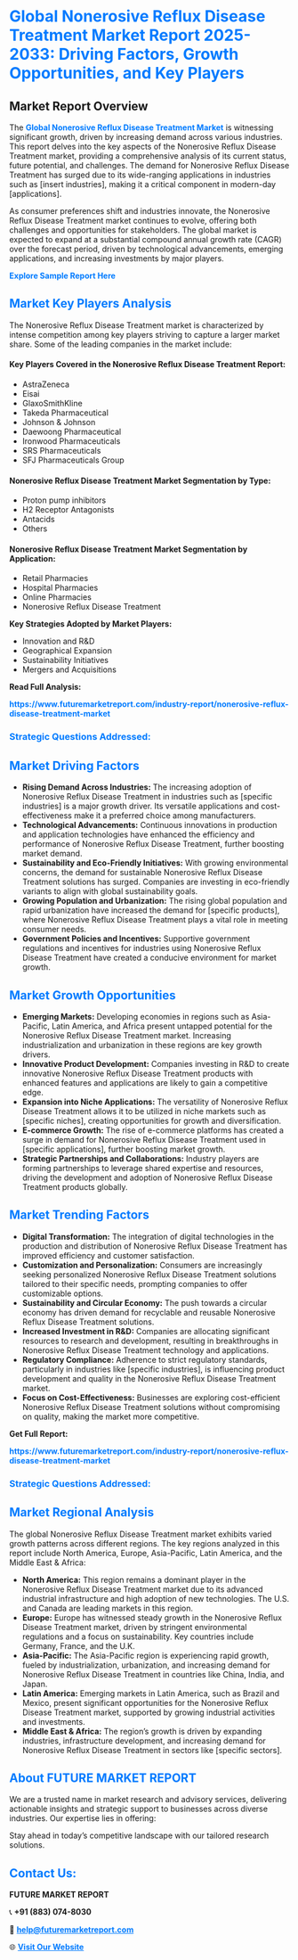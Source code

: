 <h1 style="color: #007BFF;">Global Nonerosive Reflux Disease Treatment Market Report 2025-2033: Driving Factors, Growth Opportunities, and Key Players</h1>

<section id="overview">
<h2>Market Report Overview</h2>
<p>The <a href="https://www.futuremarketreport.com/industry-report/nonerosive-reflux-disease-treatment-market" style="color: #007BFF; text-decoration: none;"><strong>Global Nonerosive Reflux Disease Treatment Market</strong></a> is witnessing significant growth, driven by increasing demand across various industries. This report delves into the key aspects of the Nonerosive Reflux Disease Treatment market, providing a comprehensive analysis of its current status, future potential, and challenges. The demand for Nonerosive Reflux Disease Treatment has surged due to its wide-ranging applications in industries such as [insert industries], making it a critical component in modern-day [applications].</p>
<p>As consumer preferences shift and industries innovate, the Nonerosive Reflux Disease Treatment market continues to evolve, offering both challenges and opportunities for stakeholders. The global market is expected to expand at a substantial compound annual growth rate (CAGR) over the forecast period, driven by technological advancements, emerging applications, and increasing investments by major players.</p>
</section>

<section id="overview">
<p><a href="https://www.futuremarketreport.com/request-sample/reportId=127109" style="color: #007BFF; text-decoration: none;"><strong>Explore Sample Report Here</strong></a></p>
</section>

<section id="key-players">
<h2 style="color: #007BFF;">Market Key Players Analysis</h2>
<p>The Nonerosive Reflux Disease Treatment market is characterized by intense competition among key players striving to capture a larger market share. Some of the leading companies in the market include:</p>
<h4>Key Players Covered in the Nonerosive Reflux Disease Treatment Report:</h4>
<ul><li>AstraZeneca</li><li>Eisai</li><li>GlaxoSmithKline</li><li>Takeda Pharmaceutical</li><li>Johnson &amp; Johnson</li><li>Daewoong Pharmaceutical</li><li>Ironwood Pharmaceuticals</li><li>SRS Pharmaceuticals</li><li>SFJ Pharmaceuticals Group</li></ul>
<h4>Nonerosive Reflux Disease Treatment Market Segmentation by Type:</h4>
<ul><li>Proton pump inhibitors</li><li>H2 Receptor Antagonists</li><li>Antacids</li><li>Others</li></ul>

<h4>Nonerosive Reflux Disease Treatment Market Segmentation by Application:</h4>
<ul><li>Retail Pharmacies</li><li>Hospital Pharmacies</li><li>Online Pharmacies</li><li>Nonerosive Reflux Disease Treatment</li></ul>
<p><strong>Key Strategies Adopted by Market Players:</strong></p>
<ul>
<li>Innovation and R&D</li>
<li>Geographical Expansion</li>
<li>Sustainability Initiatives</li>
<li>Mergers and Acquisitions</li>
</ul>
</section>

<section>
<p><strong>Read Full Analysis: </strong></p><a href="https://www.futuremarketreport.com/industry-report/nonerosive-reflux-disease-treatment-market" style="color: #007BFF; text-decoration: none;"><strong>https://www.futuremarketreport.com/industry-report/nonerosive-reflux-disease-treatment-market</strong></a>
<h3 style="color: #007BFF;">Strategic Questions Addressed:</h3>
</section>

<section id="driving-factors">
<h2 style="color: #007BFF;">Market Driving Factors</h2>
<ul>
<li><strong>Rising Demand Across Industries:</strong> The increasing adoption of Nonerosive Reflux Disease Treatment in industries such as [specific industries] is a major growth driver. Its versatile applications and cost-effectiveness make it a preferred choice among manufacturers.</li>
<li><strong>Technological Advancements:</strong> Continuous innovations in production and application technologies have enhanced the efficiency and performance of Nonerosive Reflux Disease Treatment, further boosting market demand.</li>
<li><strong>Sustainability and Eco-Friendly Initiatives:</strong> With growing environmental concerns, the demand for sustainable Nonerosive Reflux Disease Treatment solutions has surged. Companies are investing in eco-friendly variants to align with global sustainability goals.</li>
<li><strong>Growing Population and Urbanization:</strong> The rising global population and rapid urbanization have increased the demand for [specific products], where Nonerosive Reflux Disease Treatment plays a vital role in meeting consumer needs.</li>
<li><strong>Government Policies and Incentives:</strong> Supportive government regulations and incentives for industries using Nonerosive Reflux Disease Treatment have created a conducive environment for market growth.</li>
</ul>
</section>

<section id="growth-opportunities">
<h2 style="color: #007BFF;">Market Growth Opportunities</h2>
<ul>
<li><strong>Emerging Markets:</strong> Developing economies in regions such as Asia-Pacific, Latin America, and Africa present untapped potential for the Nonerosive Reflux Disease Treatment market. Increasing industrialization and urbanization in these regions are key growth drivers.</li>
<li><strong>Innovative Product Development:</strong> Companies investing in R&D to create innovative Nonerosive Reflux Disease Treatment products with enhanced features and applications are likely to gain a competitive edge.</li>
<li><strong>Expansion into Niche Applications:</strong> The versatility of Nonerosive Reflux Disease Treatment allows it to be utilized in niche markets such as [specific niches], creating opportunities for growth and diversification.</li>
<li><strong>E-commerce Growth:</strong> The rise of e-commerce platforms has created a surge in demand for Nonerosive Reflux Disease Treatment used in [specific applications], further boosting market growth.</li>
<li><strong>Strategic Partnerships and Collaborations:</strong> Industry players are forming partnerships to leverage shared expertise and resources, driving the development and adoption of Nonerosive Reflux Disease Treatment products globally.</li>
</ul>
</section>

<section id="trending-factors">
<h2 style="color: #007BFF;">Market Trending Factors</h2>
<ul>
<li><strong>Digital Transformation:</strong> The integration of digital technologies in the production and distribution of Nonerosive Reflux Disease Treatment has improved efficiency and customer satisfaction.</li>
<li><strong>Customization and Personalization:</strong> Consumers are increasingly seeking personalized Nonerosive Reflux Disease Treatment solutions tailored to their specific needs, prompting companies to offer customizable options.</li>
<li><strong>Sustainability and Circular Economy:</strong> The push towards a circular economy has driven demand for recyclable and reusable Nonerosive Reflux Disease Treatment solutions.</li>
<li><strong>Increased Investment in R&D:</strong> Companies are allocating significant resources to research and development, resulting in breakthroughs in Nonerosive Reflux Disease Treatment technology and applications.</li>
<li><strong>Regulatory Compliance:</strong> Adherence to strict regulatory standards, particularly in industries like [specific industries], is influencing product development and quality in the Nonerosive Reflux Disease Treatment market.</li>
<li><strong>Focus on Cost-Effectiveness:</strong> Businesses are exploring cost-efficient Nonerosive Reflux Disease Treatment solutions without compromising on quality, making the market more competitive.</li>
</ul>
</section>

<section>
<p><strong>Get Full Report: </strong></p><a href="https://www.futuremarketreport.com/industry-report/nonerosive-reflux-disease-treatment-market" style="color: #007BFF; text-decoration: none;"><strong>https://www.futuremarketreport.com/industry-report/nonerosive-reflux-disease-treatment-market</strong></a>
<h3 style="color: #007BFF;">Strategic Questions Addressed:</h3>
</section>


<section id="regional-analysis">
<h2 style="color: #007BFF;">Market Regional Analysis</h2>
<p>The global Nonerosive Reflux Disease Treatment market exhibits varied growth patterns across different regions. The key regions analyzed in this report include North America, Europe, Asia-Pacific, Latin America, and the Middle East & Africa:</p>
<ul>
<li><strong>North America:</strong> This region remains a dominant player in the Nonerosive Reflux Disease Treatment market due to its advanced industrial infrastructure and high adoption of new technologies. The U.S. and Canada are leading markets in this region.</li>
<li><strong>Europe:</strong> Europe has witnessed steady growth in the Nonerosive Reflux Disease Treatment market, driven by stringent environmental regulations and a focus on sustainability. Key countries include Germany, France, and the U.K.</li>
<li><strong>Asia-Pacific:</strong> The Asia-Pacific region is experiencing rapid growth, fueled by industrialization, urbanization, and increasing demand for Nonerosive Reflux Disease Treatment in countries like China, India, and Japan.</li>
<li><strong>Latin America:</strong> Emerging markets in Latin America, such as Brazil and Mexico, present significant opportunities for the Nonerosive Reflux Disease Treatment market, supported by growing industrial activities and investments.</li>
<li><strong>Middle East & Africa:</strong> The region’s growth is driven by expanding industries, infrastructure development, and increasing demand for Nonerosive Reflux Disease Treatment in sectors like [specific sectors].</li>
</ul>
</section>

<footer>
<h2 style="color: #007BFF;">About FUTURE MARKET REPORT</h2>
<p>We are a trusted name in market research and advisory services, delivering actionable insights and strategic support to businesses across diverse industries. Our expertise lies in offering:</p>

<p>Stay ahead in today’s competitive landscape with our tailored research solutions.</p>

<h2 style="color: #007BFF;">Contact Us:</h2>
<p><strong>FUTURE MARKET REPORT</strong></p>
<p>📞 <strong>+91 (883) 074-8030</strong></p>
<p>📧 <strong><a href="mailto:help@futuremarketreport.com" style="color: #007BFF;">help@futuremarketreport.com</a></strong></p>
<p>🌐 <strong><a href="https://www.futuremarketreport.com/" style="color: #007BFF;">Visit Our Website</a></strong></p>
</footer>